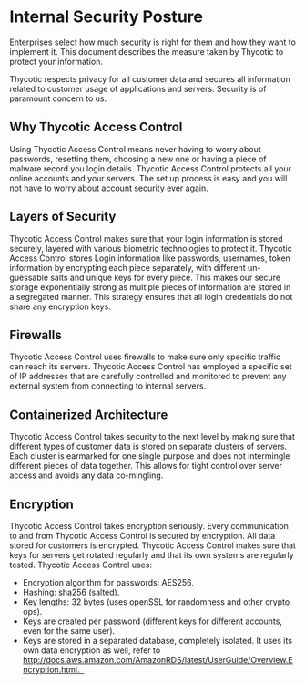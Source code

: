 [title]: # (Security Overview)
[tags]: # (thycotic access control)
[priority]: # (201)
# Internal Security Posture

Enterprises select how much security is right for them and how they want to implement it. This document describes the measure taken by Thycotic to protect your information.

Thycotic respects privacy for all customer data and secures all information related to customer usage of applications and servers. Security is of paramount concern to us.

## Why Thycotic Access Control

Using Thycotic Access Control means never having to worry about passwords, resetting them, choosing a new one or having a piece of malware record you login details. Thycotic Access Control protects all your online accounts and your servers. The set up process is easy and you will not have to worry about account security ever again.

## Layers of Security

Thycotic Access Control makes sure that your login information is stored securely, layered with various biometric technologies to protect it. Thycotic Access Control stores Login information like passwords, usernames, token information by encrypting each piece separately, with different un-guessable salts and unique keys for every piece. This makes our secure storage exponentially strong as multiple pieces of information are stored in a segregated manner. This strategy ensures that all login credentials do not share any encryption keys.

## Firewalls

Thycotic Access Control uses firewalls to make sure only specific traffic can reach its servers. Thycotic Access Control has employed a specific set of IP addresses that are carefully controlled and monitored to prevent any external system from connecting to internal servers.

## Containerized Architecture

Thycotic Access Control takes security to the next level by making sure that different types of customer data is stored on separate clusters of servers. Each cluster is earmarked for one single purpose and does not intermingle different pieces of data together. This allows for tight control over server access and avoids any data co-mingling.

## Encryption

Thycotic Access Control takes encryption seriously. Every communication to and from Thycotic Access Control is secured by encryption. All data stored for customers is encrypted. Thycotic Access Control makes sure that keys for servers get rotated regularly and that its own systems are regularly tested. Thycotic Access Control uses:

* Encryption algorithm for passwords: AES256.
* Hashing: sha256 (salted).
* Key lengths: 32 bytes (uses openSSL for randomness and other crypto ops).
* Keys are created per password (different keys for different accounts, even for the same user).
* Keys are stored in a separated database, completely isolated. It uses its own data encryption as well, refer to http://docs.aws.amazon.com/AmazonRDS/latest/UserGuide/Overview.Encryption.html.  
